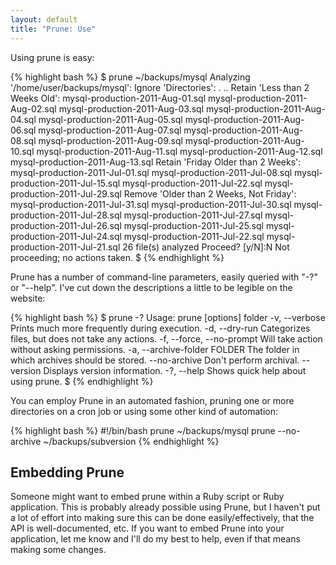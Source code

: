 ```yaml
---
layout: default
title: "Prune: Use"
---
```

Using prune is easy:

{% highlight bash %}
$ prune ~/backups/mysql
Analyzing '/home/user/backups/mysql':
	Ignore 'Directories':
		.
		..
	Retain 'Less than 2 Weeks Old':
		mysql-production-2011-Aug-01.sql
		mysql-production-2011-Aug-02.sql
		mysql-production-2011-Aug-03.sql
		mysql-production-2011-Aug-04.sql
		mysql-production-2011-Aug-05.sql
		mysql-production-2011-Aug-06.sql
		mysql-production-2011-Aug-07.sql
		mysql-production-2011-Aug-08.sql
		mysql-production-2011-Aug-09.sql
		mysql-production-2011-Aug-10.sql
		mysql-production-2011-Aug-11.sql
		mysql-production-2011-Aug-12.sql
		mysql-production-2011-Aug-13.sql
	Retain 'Friday Older than 2 Weeks':
		mysql-production-2011-Jul-01.sql
		mysql-production-2011-Jul-08.sql
		mysql-production-2011-Jul-15.sql
		mysql-production-2011-Jul-22.sql
		mysql-production-2011-Jul-29.sql
	Remove 'Older than 2 Weeks, Not Friday':
		mysql-production-2011-Jul-31.sql
		mysql-production-2011-Jul-30.sql
		mysql-production-2011-Jul-28.sql
		mysql-production-2011-Jul-27.sql
		mysql-production-2011-Jul-26.sql
		mysql-production-2011-Jul-25.sql
		mysql-production-2011-Jul-24.sql
		mysql-production-2011-Jul-22.sql
		mysql-production-2011-Jul-21.sql
	26 file(s) analyzed
Proceed? [y/N]:N
Not proceeding; no actions taken.
$
{% endhighlight %}

Prune has a number of command-line parameters, easily queried with "-?" or "--help". I've cut down the descriptions a little to be legible on the website:

{% highlight bash %}
$ prune -?
Usage: prune [options] folder
    -v, --verbose                    Prints much more frequently during execution.
    -d, --dry-run                    Categorizes files, but does not take any actions.
    -f, --force, --no-prompt         Will take action without asking permissions.
    -a, --archive-folder FOLDER      The folder in which archives should be stored.
        --no-archive                 Don't perform archival.
        --version                    Displays version information.
    -?, --help                       Shows quick help about using prune.
$
{% endhighlight %}

You can employ Prune in an automated fashion, pruning one or more directories on a cron job or using some other kind of automation:

{% highlight bash %}
#!/bin/bash
prune ~/backups/mysql
prune --no-archive ~/backups/subversion
{% endhighlight %}

## Embedding Prune ##

Someone might want to embed prune within a Ruby script or Ruby application. This is probably already possible using Prune, but I haven't put a lot of effort into making sure this can be done easily/effectively, that the API is well-documented, etc. If you want to embed Prune into your application, let me know and I'll do my best to help, even if that means making some changes.